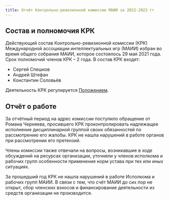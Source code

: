 ```yaml
---
title: Отчёт Контрольно-ревизионной комиссии МАИИ за 2022-2023 гг
---
```


## Состав и полномочия КРК
 
Действующий состав Контрольно-ревизионной комиссии (КРК) Международной ассоциации интеллектуальных игр (МАИИ) избран во время общего собрания МАИИ, которое состоялось 29 мая 2021 года. Срок полномочий членов КРК – 2 года. В состав КРК входят:
- Сергей Спешков 
- Андрей Штефан 
- Константин Соловьёв
 
Деятельность КРК регулируется [Положением](https://www.maii.li/docs/2021-05-29-polozhenie-o-kontrolno-revizionnoj-komissii-mezhdunarodnoj-associacii-intellektualnyh-igr/).
 
## Отчёт о работе
 
За отчётный период на адрес комиссии поступило обращение от Романа Черняева, просившего КРК проконтролировать надлежащее исполнение дисциплинарной группой своих обязанностей по рассмотрению его жалобы. КРК не нашла нарушений в работе органов при рассмотрении его претензий.

Члены комиссии также отвечали на вопросы, возникавшие в ходе обсуждений на ресурсах организации, уточняли у членов исполкома и рабочих групп особенности применения норм устава при тех или иных ситуациях.

За прошедший год КРК не нашла нарушений в работе Исполкома и рабочих групп МАИИ. В связи с тем, что счёт МАИИ до сих пор не открыт, сбор членских взносов и финансирование деятельности из средств организации не производится.
